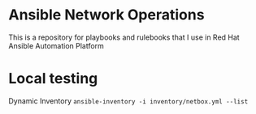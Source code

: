 # Ansible Network Operations
This is a repository for playbooks and rulebooks that I use in Red Hat Ansible Automation Platform

# Local testing
Dynamic Inventory
`ansible-inventory -i inventory/netbox.yml --list`


